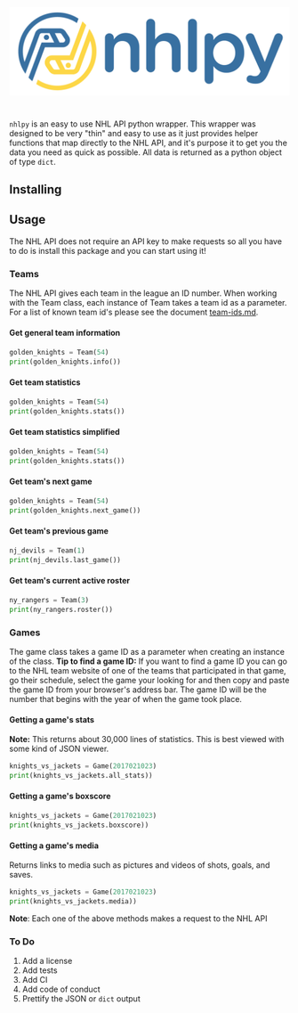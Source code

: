 ![nhlpy logo](https://github.com/0xalexdelgado/nhlpy/blob/master/other/pictures/nhlpy.png)

#
`nhlpy` is an easy to use NHL API python wrapper. This wrapper was designed to be very "thin" and easy to use as it just provides helper functions that map directly to the NHL API, and it's purpose it to get you the data you need as quick as possible. 
All data is returned as a python object of type `dict`. 

## Installing

## Usage

The NHL API does not require an API key to make requests so all you have to do is install this package and you can start using it!

### Teams 
The NHL API gives each team in the league an ID number. When working with the Team class, each instance of Team
takes a team id as a parameter. For a list of known team id's please see the document [team-ids.md](https://google.com).

#### Get general team information
```python
golden_knights = Team(54)
print(golden_knights.info())
```

#### Get team statistics
```python
golden_knights = Team(54)
print(golden_knights.stats())
```

#### Get team statistics simplified
```python
golden_knights = Team(54)
print(golden_knights.stats())
```

#### Get team's next game
```python
golden_knights = Team(54)
print(golden_knights.next_game())
```

#### Get team's previous game
```python
nj_devils = Team(1)
print(nj_devils.last_game())
```

#### Get team's current active roster
```python
ny_rangers = Team(3)
print(ny_rangers.roster())
```

### Games

The game class takes a game ID as a parameter when creating an instance of the class. 
__Tip to find a game ID:__ If you want to find a game ID you can go to the NHL team website
of one of the teams that participated in that game, go their schedule, select the game your
looking for and then copy and paste the game ID from your browser's address bar. The game ID will be the number that begins with the year of when the game took place.  

#### Getting a game's stats 
__Note:__ This returns about 30,000 lines of statistics. This is best viewed with some kind 
of JSON viewer.
```python
knights_vs_jackets = Game(2017021023)
print(knights_vs_jackets.all_stats))
```

#### Getting a game's boxscore
```python
knights_vs_jackets = Game(2017021023)
print(knights_vs_jackets.boxscore))
```

#### Getting a game's media
Returns links to media such as pictures and videos of shots, goals, and saves.

```python
knights_vs_jackets = Game(2017021023)
print(knights_vs_jackets.media))
```




__Note__: Each one of the above methods makes a request to the NHL API



### To Do
1. Add a license
2. Add tests
3. Add CI
4. Add code of conduct
5. Prettify the JSON or `dict` output 



